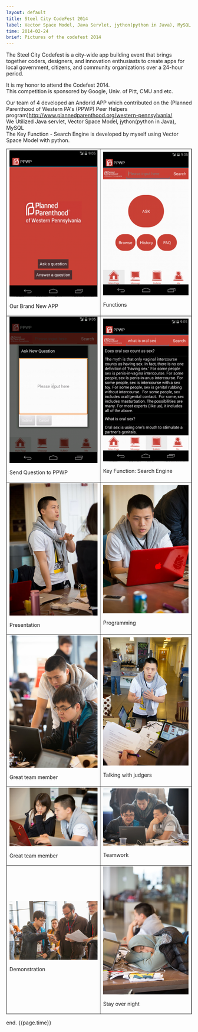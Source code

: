 ```yaml
---
layout: default
title: Steel City CodeFest 2014
label: Vector Space Model, Java Servlet, jython(python in Java), MySQL
time: 2014-02-24
brief: Pictures of the codefest 2014
---
```


The Steel City Codefest is a city-wide app building event that brings together coders, designers, and innovation enthusiasts to create apps for local government, citizens, and community organizations over a 24-hour period.  

It is my honor to attend the Codefest 2014.   
This competition is sponsored by Google, Univ. of Pitt, CMU and etc.   

Our team of 4 developed an Andorid APP which contributed on the (Planned Parenthood of Western PA's (PPWP) Peer Helpers program)<http://www.plannedparenthood.org/western-pennsylvania/>  
We Utilized Java servlet, Vector Space Model, jython(python in Java), MySQL  
The Key Function - Search Engine is developed by myself using Vector Space Model with python.   

<table width="200" border="1">
  <tr>
    <td><img src="/images/codefest/demo1.png"><p>Our Brand New APP</p></td>
    <td><img src="/images/codefest/demo2.png"><p>Functions</p></td>
  </tr>
<tr>
    <td><img src="/images/codefest/demo3.png"><p>Send Question to PPWP</p></td>
    <td><img src="/images/codefest/demo4.png"><p>Key Function: Search Engine</p></td>
  </tr>
  <tr>
    <td><img src="/images/codefest/201402241.jpg"><p>Presentation</p></td>
    <td><img src="/images/codefest/201402249.jpg"><p>Programming</p></td>
  </tr>
  <tr>
    <td><img src="/images/codefest/201402244.jpg"><p>Great team member</p></td>
	<td><img src="/images/codefest/201402246.jpg"><p>Talking with judgers</p></td>
  </tr>
  <tr>
    <td><img src="/images/codefest/201402245.jpg"><p>Great team member</p></td>
	<td><img src="/images/codefest/201402243.jpg"><p>Teamwork</p></td>
  </tr>
  <tr> 
    <td><img src="/images/codefest/201402247.jpg"><p>Demonstration</p></td>
	<td><img src="/images/codefest/201402248.jpg"><p>Stay over night</p></td>
  </tr>


</table>

end.
{{page.time}}
